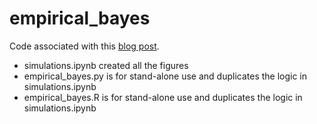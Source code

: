 # empirical_bayes
Code associated with this [blog post](http://chris-said.io/2017/05/03/empirical-bayes-for-multiple-sample-sizes/).
- simulations.ipynb created all the figures
- empirical_bayes.py is for stand-alone use and duplicates the logic in simulations.ipynb
- empirical_bayes.R is for stand-alone use and duplicates the logic in simulations.ipynb
